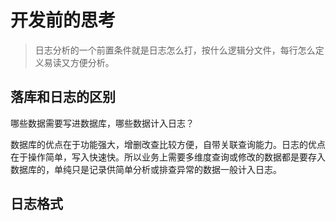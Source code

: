 # 开发前的思考

> 日志分析的一个前置条件就是日志怎么打，按什么逻辑分文件，每行怎么定义易读又方便分析。

## 落库和日志的区别

哪些数据需要写进数据库，哪些数据计入日志？

数据库的优点在于功能强大，增删改查比较方便，自带关联查询能力。日志的优点在于操作简单，写入快速快。所以业务上需要多维度查询或修改的数据都是要存入数据库的，单纯只是记录供简单分析或排查异常的数据一般计入日志。

## 日志格式

